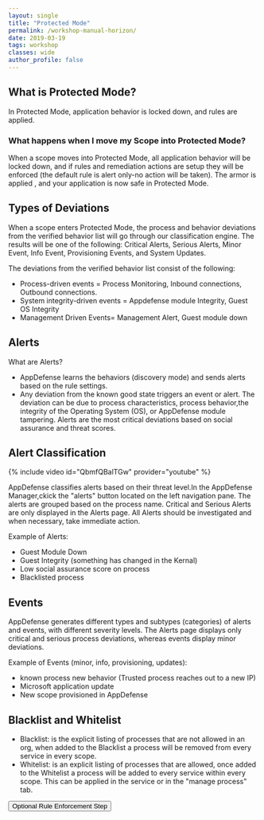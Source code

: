 ```yaml
---
layout: single
title: "Protected Mode"
permalink: /workshop-manual-horizon/
date: 2019-03-19
tags: workshop
classes: wide
author_profile: false
---
```

## What is Protected Mode? 
In Protected Mode, application behavior is locked down, and rules are applied.

### What happens when I move my Scope into Protected Mode? 
When a scope moves into Protected Mode, all application behavior will be locked down, and if rules and remediation actions are setup they will be enforced (the default rule is alert only-no action will be taken). The armor is applied , and your application is now safe in Protected Mode.

## Types of Deviations
When a scope enters Protected Mode, the process and behavior deviations from the verified behavior list will go through our classification engine. The results will be one of the following: Critical Alerts, Serious Alerts, Minor Event, Info Event, Provisioning Events, and System Updates. 

The deviations from the verified behavior list consist of the following: 

- Process-driven events = Process Monitoring, Inbound connections, Outbound connections. 
- System integrity-driven events = Appdefense module Integrity, Guest OS Integrity
- Management Driven Events= Management Alert, Guest module down 

## Alerts 
What are Alerts? 
- AppDefense learns the behaviors (discovery mode) and sends alerts based on the rule settings.
- Any deviation from the known good state triggers an event or alert. The deviation can be due to process characteristics, process behavior,the integrity of the Operating System (OS), or AppDefense module tampering. Alerts are the most critical deviations based on social assurance and threat scores.
## Alert Classification

{% include video id="QbmfQBalTGw" provider="youtube" %}

AppDefense classifies alerts based on their threat level.In the AppDefense Manager,ckick the "alerts" button located on the left navigation pane. The alerts are grouped based on the process name. Critical and Serious Alerts are only displayed in the Alerts page. All Alerts should be investigated and when necessary, take immediate action. 

Example of Alerts:

- Guest Module Down
- Guest Integrity (something has changed in the Kernal)
- Low social assurance score on process
- Blacklisted process

## Events
AppDefense generates different types and subtypes (categories) of alerts and events, with different severity levels. The Alerts page displays only critical and serious process deviations, whereas events display minor deviations. 

Example of Events (minor, info, provisioning, updates):

- known process new behavior (Trusted process reaches out to a new IP)
- Microsoft application update
- New scope provisioned in AppDefense


## Blacklist and Whitelist 
- Blacklist: is the explicit listing of processes that are not allowed in an org, when added to the Blacklist a process will be removed from every service in every scope.  
- Whitelist: is an explicit listing of processes that are allowed, once added to the Whitelist a process will be added to every service within every scope.  This can be applied in the service or in the "manage process" tab. 


<a href="https://vmware-csa-team.github.io/vmware-csa-team/workshop-manual-pt/"><button>Optional Rule Enforcement Step</button></a>

